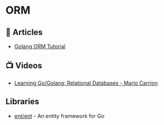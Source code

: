 # ORM

## 📕 Articles
- [Golang ORM Tutorial](https://tutorialedge.net/golang/golang-orm-tutorial/)
## 📺 Videos
- [Learning Go/Golang: Relational Databases - Mario Carrion](https://www.youtube.com/playlist?list=PL7yAAGMOat_EgwoQTvNUflrYL_4qzdB7f)

## Libraries
- [ent/ent](https://github.com/ent/ent) - An entity framework for Go